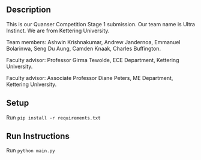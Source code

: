 ## Description
This is our Quanser Competition Stage 1 submission. Our team name is Ultra Instinct. We are from Kettering University. 

Team members: Ashwin Krishnakumar, Andrew Jandernoa, Emmanuel Bolarinwa, Seng Du Aung, Camden Knaak, Charles Buffington.

Faculty advisor: Professor Girma Tewolde, ECE Department, Kettering University.

Faculty advisor: Associate Professor Diane Peters, ME Department, Kettering University.

## Setup
Run `pip install -r requirements.txt`

## Run Instructions
Run `python main.py`
